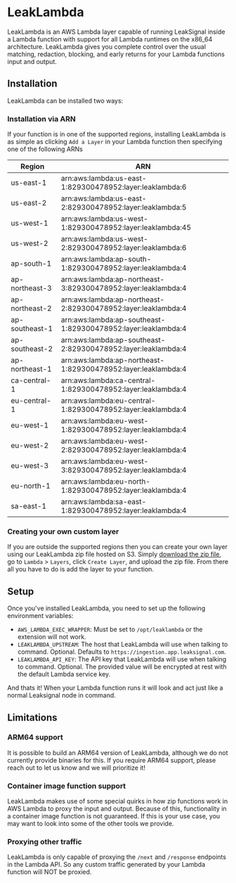 # LeakLambda

LeakLambda is an AWS Lambda layer capable of running LeakSignal inside a Lambda function with support for all Lambda runtimes on the x86_64 architecture.
LeakLambda gives you complete control over the usual matching, redaction, blocking, and early returns for your Lambda functions input and output.

## Installation

LeakLambda can be installed two ways:

### Installation via ARN

If your function is in one of the supported regions, installing LeakLambda is as simple as clicking `Add a Layer` in your Lambda function then specifying one of the following ARNs

| Region | ARN |
| --- | --- |
| us-east-1 | arn:aws:lambda:us-east-1:829300478952:layer:leaklambda:6 |
| us-east-2 | arn:aws:lambda:us-east-2:829300478952:layer:leaklambda:5 |
| us-west-1 | arn:aws:lambda:us-west-1:829300478952:layer:leaklambda:45 |
| us-west-2 | arn:aws:lambda:us-west-2:829300478952:layer:leaklambda:6 |
| ap-south-1 | arn:aws:lambda:ap-south-1:829300478952:layer:leaklambda:4 |
| ap-northeast-3 | arn:aws:lambda:ap-northeast-3:829300478952:layer:leaklambda:4 |
| ap-northeast-2 | arn:aws:lambda:ap-northeast-2:829300478952:layer:leaklambda:4 |
| ap-southeast-1 | arn:aws:lambda:ap-southeast-1:829300478952:layer:leaklambda:4 |
| ap-southeast-2 | arn:aws:lambda:ap-southeast-2:829300478952:layer:leaklambda:4 |
| ap-northeast-1 | arn:aws:lambda:ap-northeast-1:829300478952:layer:leaklambda:4 |
| ca-central-1 | arn:aws:lambda:ca-central-1:829300478952:layer:leaklambda:4 |
| eu-central-1 | arn:aws:lambda:eu-central-1:829300478952:layer:leaklambda:4 |
| eu-west-1 | arn:aws:lambda:eu-west-1:829300478952:layer:leaklambda:4 |
| eu-west-2 | arn:aws:lambda:eu-west-2:829300478952:layer:leaklambda:4 |
| eu-west-3 | arn:aws:lambda:eu-west-3:829300478952:layer:leaklambda:4 |
| eu-north-1 | arn:aws:lambda:eu-north-1:829300478952:layer:leaklambda:4 |
| sa-east-1 | arn:aws:lambda:sa-east-1:829300478952:layer:leaklambda:4 |

### Creating your own custom layer

If you are outside the supported regions then you can create your own layer using our LeakLambda zip file hosted on S3. Simply [download the zip file](https://leakproxy.s3.us-west-2.amazonaws.com/leaklambda-0.9.2.zip), go to `Lambda` > `Layers`, click `Create Layer`, and upload the zip file. From there all you have to do is add the layer to your function.

## Setup

Once you've installed LeakLambda, you need to set up the following environment variables:

- `AWS_LAMBDA_EXEC_WRAPPER`: Must be set to `/opt/leaklambda` or the extension will not work.
- `LEAKLAMBDA_UPSTREAM`: The host that LeakLambda will use when talking to command. Optional. Defaults to `https://ingestion.app.leaksignal.com`.
- `LEAKLAMBDA_API_KEY`: The API key that LeakLambda will use when talking to command. Optional. The provided value will be encrypted at rest with the default Lambda service key.

And thats it! When your Lambda function runs it will look and act just like a normal Leaksignal node in command.

## Limitations

### ARM64 support

It is possible to build an ARM64 version of LeakLambda, although we do not currently provide binaries for this. If you require ARM64 support, please reach out to let us know and we will prioritize it!

### Container image function support

LeakLambda makes use of some special quirks in how zip functions work in AWS Lambda to proxy the input and output. Because of this, functionality in a container image function is not guaranteed. If this is your use case, you may want to look into some of the other tools we provide.

### Proxying other traffic

LeakLambda is only capable of proxying the `/next` and `/response` endpoints in the Lambda API. So any custom traffic generated by your Lambda function will NOT be proxied.
